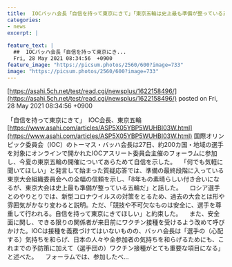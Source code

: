 ```yaml
---
title:  IOCバッハ会長「自信を持って東京にきて」「東京五輪は史上最も準備が整っている五輪だ」  
categories:
- news
excerpt: |
  
feature_text: |
  ##  IOCバッハ会長「自信を持って東京にき...
  Fri, 28 May 2021 08:34:56  +0900
feature_image: "https://picsum.photos/2560/600?image=733"
image: "https://picsum.photos/2560/600?image=733"
---
```


[https://asahi.5ch.net/test/read.cgi/newsplus/1622158496/](https://asahi.5ch.net/test/read.cgi/newsplus/1622158496/)
posted on Fri, 28 May 2021 08:34:56  +0900

<!--more-->

「自信を持って東京にきて」　IOC会長、東京五輪 [https://www.asahi.com/articles/ASP5X05YBP5WUHBI03W.html](https://www.asahi.com/articles/ASP5X05YBP5WUHBI03W.html) 国際オリンピック委員会（IOC）のトーマス・バッハ会長は27日、約200カ国・地域の選手を対象にオンラインで開かれたIOCアスリート委員会主催のフォーラムに参加し、今夏の東京五輪の開催についてあらためて自信を示した。 　「何でも気軽に聞いてほしい」と発言して始まった質疑応答では、準備の最終段階に入っている東京大会組織委員会への全幅の信頼を示し、「8年もの素晴らしい付き合いになるが、東京大会は史上最も準備が整っている五輪だ」と話した。 　ロシア選手とのやりとりでは、新型コロナウイルスの対策をとるため、過去の大会とは形や雰囲気がかなり変わると説明。ただ、「競技や不可欠なものは安全に、選手を尊重して行われる。自信を持って東京にきてほしい」と約束した。 　また、安全面に関し、できる限りの関係者が来日前にワクチン接種を受けるよう改めて呼びかけた。IOCは接種を義務づけてはいないものの、バッハ会長は「選手の（心配する）気持ちを和らげ、日本の人々や全参加者の気持ちを和らげるためにも、これまでの予防策に加えて（選手団の）ワクチン接種がとても重要な項目になる」と述べた。 　フォーラムでは、参加したベ…
